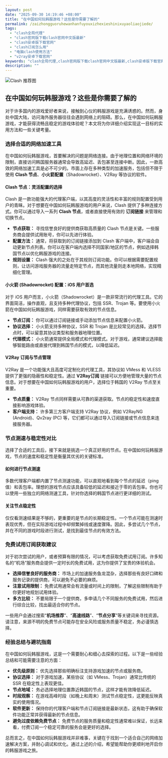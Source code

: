 ```yaml
---
layout: post
date: "2025-09-30 14:19:46 +08:00"
title: "在中国如何玩韩服游戏？这些是你需要了解的"
permalink: /zaizhongguoruhewanhanfuyouxizhexieshinixuyaoliaojiede/
tags:
  - "clash全局代理"
  - "clash官网版下载clash官网中文版最新"
  - "clash安卓版下载官网"
  - "clash订阅怎么用"
  - "电脑clash使用方法"
  - "v2ray安卓下载官网"
keywords: "clash全局代理,clash官网版下载clash官网中文版最新,clash安卓版下载官网,clash订阅怎么用,电脑clash使用方法,v2ray安卓下载官网"
description: ""
---
```


![Clash 推荐图](https://clashjd.github.io/assets/img/tiktok机场推荐.png)

## 在中国如何玩韩服游戏？这些是你需要了解的


<p>对于许多国内的游戏爱好者来说，接触到心仪的韩服游戏是充满诱惑的。然而，身处中国大陆，访问海外服务器往往会遇到网络上的阻碍。那么，在中国如何玩韩服游戏，才能获得流畅且稳定的游戏体验呢？本文将为你详细介绍实现这一目标的实用方法和一些关键考量。</p>

<h3>选择合适的网络加速工具</h3>

<p>在中国如何玩韩服游戏，首要解决的问题是网络连接。由于地理位置和网络环境的限制，直接访问韩国服务器通常会导致高延迟、丢包甚至连接中断。因此，一款高效的网络加速工具是必不可少的。市面上存在多种类型的加速服务，包括但不限于使用 <strong>Clash 节点</strong>、<strong>小火箭配置</strong>（Shadowrocket）、V2Ray 等协议的软件。</p>

<h4>Clash 节点：灵活配置的选择</h4>

<p>Clash 是一款功能强大的代理客户端，以其高度的灵活性和丰富的规则配置受到用户的青睐。对于想要在中国如何玩韩服游戏的用户来说，Clash 提供了多种连接方式。你可以通过导入一系列 <strong>Clash 节点</strong>，或者直接使用有效的 <strong>订阅链接</strong> 来管理和切换节点。</p>

<ul>
    <li><strong>节点获取：</strong> 寻找信誉良好的提供商获取高质量的 Clash 节点是关键。一些服务商会提供试用账号，你可以先进行体验。</li>
    <li><strong>配置方法：</strong> 通常，将获取到的订阅链接添加到 Clash 客户端中，客户端会自动更新节点列表。你可以在客户端内选择不同国家/地区的节点，例如选择韩国节点以优化韩服游戏的连接。</li>
    <li><strong>规则设置：</strong> Clash 强大的之处在于其规则订阅功能。你可以根据需要配置规则，让访问游戏服务器的流量走特定节点，而其他流量则走本地网络，实现精细化管理。</li>
</ul>

<h4>小火箭 (Shadowrocket) 配置：iOS 用户首选</h4>

<p>对于 iOS 用户而言，小火箭（Shadowrocket）是一款非常流行的代理工具。它的界面简洁，操作直观，且支持多种代理协议，包括 SSR、Trojan 等。要使用小火箭在中国如何玩韩服游戏，同样需要获取有效的节点信息。</p>

<ul>
    <li><strong>节点订阅：</strong> 你可以通过订阅链接或手动添加节点信息来配置小火箭。</li>
    <li><strong>协议选择：</strong> 小火箭支持多种协议，SSR 和 Trojan 是比较常见的选择。选择节点时，可以留意其协议类型和服务器地理位置。</li>
    <li><strong>代理模式：</strong> 小火箭通常提供全局模式和代理模式。对于游戏，通常建议选择能够智能路由或直接代理到韩国节点的模式，以降低延迟。</li>
</ul>

<h4>V2Ray 订阅与节点管理</h4>

<p>V2Ray 是一个功能强大且高度可定制化的代理工具，其协议如 VMess 和 VLESS 提供了更强的隐蔽性和稳定性。通过 <strong>V2Ray订阅</strong> 链接可以方便地管理大量的节点信息。对于想要在中国如何玩韩服游戏的用户，选择位于韩国的 V2Ray 节点至关重要。</p>

<ul>
    <li><strong>节点质量：</strong> V2Ray 节点同样需要从可靠的渠道获取。节点的稳定性和速度直接影响游戏体验。</li>
    <li><strong>客户端支持：</strong> 许多第三方客户端支持 V2Ray 协议，例如 V2RayNG (Android)、Qv2ray (PC) 等，它们都可以通过导入订阅链接或节点信息来连接服务器。</li>
</ul>

<h3>节点测速与稳定性对比</h3>

<p>选择了合适的工具后，接下来就是挑选一个真正好用的节点。在中国如何玩韩服游戏，节点的速度和稳定性是衡量其优劣的关键标准。</p>

<h4>如何进行节点测速</h4>

<p>多数代理客户端都内置了节点测速功能，可以直观地看到每个节点的延迟（ping 值）和丢包率。理想的游戏节点应该具备较低的延迟和接近于零的丢包率。你也可以使用一些独立的网络测速工具，针对你选择的韩国节点进行更详细的测试。</p>

<h4>关注节点稳定性</h4>

<p>仅仅看测速结果是不够的，更重要的是节点的长期稳定性。一个节点可能在测速时表现优秀，但在实际游戏过程中却频繁掉线或速度骤降。因此，多尝试几个节点，并在不同的游戏时段进行测试，是找到最佳节点的有效方法。</p>

<h3>免费试用订阅获取建议</h3>

<p>对于初次尝试的用户，或者预算有限的情况，可以考虑获取免费试用订阅。许多知名的“机场”服务商会提供一定时长的免费试用，这为你提供了宝贵的体验机会。</p>

<ul>
    <li><strong>选择信誉良好的服务商：</strong> 市场上的加速服务鱼龙混杂，选择那些有良好口碑和服务记录的提供商，可以避免不必要的麻烦。</li>
    <li><strong>注意试用限制：</strong> 免费试用通常会有流量或时间上的限制，了解这些限制有助于你更好地规划试用体验。</li>
    <li><strong>多方比较：</strong> 不要局限于一个提供商，多申请几个不同服务的免费试用，然后进行综合比较，找出最适合你的节点。</li>
</ul>

<p>一些用户会通过搜索“<strong>机场推荐</strong>”、“<strong>高速线路</strong>”、“<strong>节点分享</strong>”等关键词来寻找资源。请注意，来源不明的免费节点可能存在安全风险或服务质量不稳定，务必谨慎选择。</p>

<h3>经验总结与避坑指南</h3>

<p>在中国如何玩韩服游戏，这是一个需要耐心和细心去探索的过程。以下是一些经验总结和可能需要注意的方面：</p>

<ul>
    <li><strong>优先级原则：</strong> 优先选择那些明确标注支持游戏加速的节点或服务商。</li>
    <li><strong>协议选择：</strong> 对于游戏加速，某些协议（如 VMess、Trojan）通常比传统的 SSR 在稳定性上表现更佳。</li>
    <li><strong>节点地域：</strong> 务必选择地理位置靠近韩国的节点，这样才能有效降低延迟。</li>
    <li><strong>时段观察：</strong> 在游戏高峰时段（如晚上和周末）测试节点稳定性，这更能反映真实的使用情况。</li>
    <li><strong>软件更新：</strong> 保持你的代理客户端和节点订阅链接是最新状态，这有助于确保软件功能正常并获得最新的节点信息。</li>
    <li><strong>避免过度依赖免费节点：</strong> 免费节点的服务质量和稳定性通常难以保证，长远来看，付费订阅一个稳定可靠的服务会是更好的选择。</li>
</ul>

<p>总而言之，在中国如何玩韩服游戏并非难事，关键在于找到一个适合自己的网络加速解决方案，并耐心调试和优化。通过上述的介绍，希望能帮助你更顺利地开启你的韩服游戏之旅。</p>